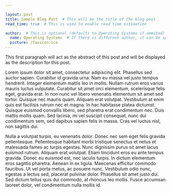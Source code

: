 ```yaml
---

layout: post
title: Sample Blog Post  # This will be the title of the blog post
read_time: true  # This is used to enable read time estimation

author:  # This is optional (defaults to Operating Systems if ommited)
  name: Operating Systems  # If there is different author, it can be specified here
  picture: /favicon.ico
---
```


This first paragraph will act as the abstract of this post and will be displayed as the description for this post.

Lorem ipsum dolor sit amet, consectetur adipiscing elit. Phasellus sed auctor sapien. Curabitur id gravida urna. Nam eu massa vel justo tempus hendrerit. Integer elementum mattis leo in mollis. Nullam rutrum eros varius mauris luctus vulputate. Curabitur sit amet orci elementum, scelerisque felis eget, gravida erat. In non nunc vel libero venenatis elementum sit amet sed tortor. Quisque nec mauris quam. Aliquam erat volutpat. Vestibulum at enim quis est facilisis rutrum nec et magna. In hac habitasse platea dictumst. Quisque euismod convallis libero, sed pharetra erat condimentum nec. Duis mattis mollis quam. Sed lacinia, mi vel suscipit consequat, nunc dui condimentum sem, sed dapibus sapien felis in massa. Cras vel luctus nisl, non sagittis dui.

Nulla a volutpat turpis, eu venenatis dolor. Donec nec sem eget felis gravida pellentesque. Pellentesque habitant morbi tristique senectus et netus et malesuada fames ac turpis egestas. Nunc dignissim purus sit amet lacus euismod rutrum. Aliquam erat volutpat. Etiam tincidunt eros eu ante tempus gravida. Donec eu euismod est, nec iaculis turpis. In dictum elementum eros sagittis pharetra. Aenean in ex ligula. Maecenas efficitur commodo faucibus. Ut vel porta metus, ac posuere nunc. Vestibulum odio nunc, egestas a lectus sed, placerat pulvinar dolor. Phasellus sit amet justo dui. Sed dictum tellus quis dui commodo, at rhoncus leo mollis. Fusce accumsan laoreet dolor, vel condimentum nulla mollis id.
